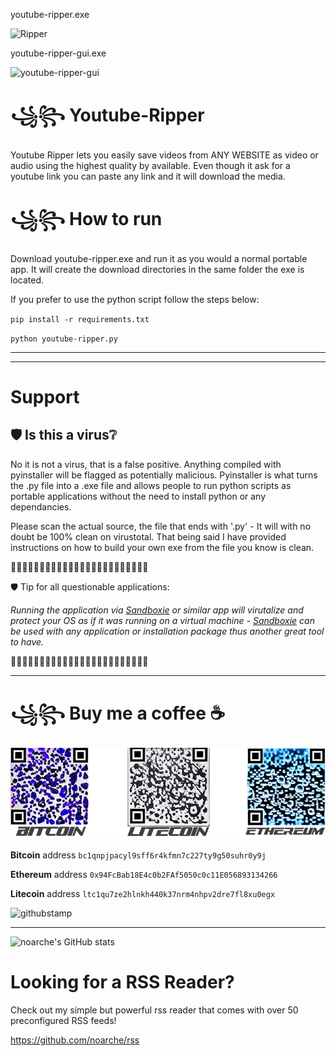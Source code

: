youtube-ripper.exe

![Ripper](https://github.com/user-attachments/assets/dfc54db7-33c2-4403-ada1-0e8f11349c50)


youtube-ripper-gui.exe

![youtube-ripper-gui](https://github.com/user-attachments/assets/5dbbb6de-a753-4f63-893d-20d6a8ab4256)


# ꧁꧂  Youtube-Ripper

Youtube Ripper lets you easily save videos from ANY WEBSITE as video or audio using the highest quality by available. Even though it ask for a youtube link you can paste any link and it will download the media. 




# ꧁꧂  How to run

Download youtube-ripper.exe and run it as you would a normal portable app. It will create the download directories in the same folder the exe is located.

If you prefer to use the python script follow the steps below:

`pip install -r requirements.txt`

`python youtube-ripper.py`



-------------------------------------------------------------------

------------------------------------------------

# Support

## 🛡️ Is this a virus❔

No it is not a virus, that is a false positive. Anything compiled with pyinstaller will be flagged as potentially malicious. Pyinstaller is what turns the .py file into a .exe file and allows people to run python scripts as portable applications without the need to install python or any dependancies.  

Please scan the actual source, the file that ends with '.py' -  It will with no doubt be 100% clean on virustotal.  That being said I have provided instructions on how to build your own exe from the file you know is clean. 


🔻🔻🔻🔻🔻🔻🔻🔻🔻🔻🔻🔻🔻🔻🔻🔻🔻🔻🔻🔻🔻🔻🔻🔻

🛡️ Tip for all questionable applications: 

*Running the application via [Sandboxie](https://sandboxie-plus.com/downloads/) or similar app will virutalize and protect your OS as if it was running on a virtual machine - [Sandboxie](https://sandboxie-plus.com/downloads/) can be used with any application or installation package thus another great tool to have.* 

🔺🔺🔺🔺🔺🔺🔺🔺🔺🔺🔺🔺🔺🔺🔺🔺🔺🔺🔺🔺🔺🔺🔺🔺

-------------------------------------------------------------------

# ꧁꧂  Buy me a coffee ☕

![qrCode](https://raw.githubusercontent.com/noarche/cd-ripper/main/unrelated-ignore/CryptoQRcodes.png)

**Bitcoin** address `bc1qnpjpacyl9sff6r4kfmn7c227ty9g50suhr0y9j`


**Ethereum** address `0x94FcBab18E4c0b2FAf5050c0c11E056893134266`


**Litecoin** address `ltc1qu7ze2hlnkh440k37nrm4nhpv2dre7fl8xu0egx`

![githubstamp](https://github.com/user-attachments/assets/d7b584e2-ba2a-442c-8783-9acb3a4781a5)

-------------------------------------------------------------------

![noarche's GitHub stats](https://github-readme-stats.vercel.app/api?username=noarche&show_icons=true&theme=transparent)

# Looking for a RSS Reader?

Check out my simple but powerful rss reader that comes with over 50 preconfigured RSS feeds! 

https://github.com/noarche/rss
